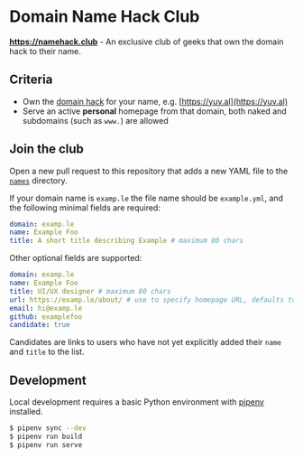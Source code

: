 # Domain Name Hack Club

**https://namehack.club** - An exclusive club of geeks that own the domain hack to their name.

## Criteria

- Own the [domain hack](https://en.wikipedia.org/wiki/Domain_hack) for your name, e.g. [https://yuv.al](https://yuv.al)
- Serve an active **personal** homepage from that domain, both naked and subdomains (such as `www.`) are allowed

## Join the club

Open a new pull request to this repository that adds a new YAML file to the [`names`](names) directory.

If your domain name is `examp.le` the file name should be `example.yml`, and the following minimal fields are required:

```yaml
domain: examp.le
name: Example Foo
title: A short title describing Example # maximum 80 chars
```

Other optional fields are supported:

```yaml
domain: examp.le
name: Example Foo
title: UI/UX designer # maximum 80 chars
url: https://examp.le/about/ # use to specify homepage URL, defaults to https://examp.le
email: hi@examp.le
github: examplefoo
candidate: true
```

Candidates are links to users who have not yet explicitly added their `name` and `title` to the list.

## Development

Local development requires a basic Python environment with [pipenv](https://pipenv.pypa.io/en/latest/) installed.

```bash
$ pipenv sync --dev
$ pipenv run build
$ pipenv run serve
```
